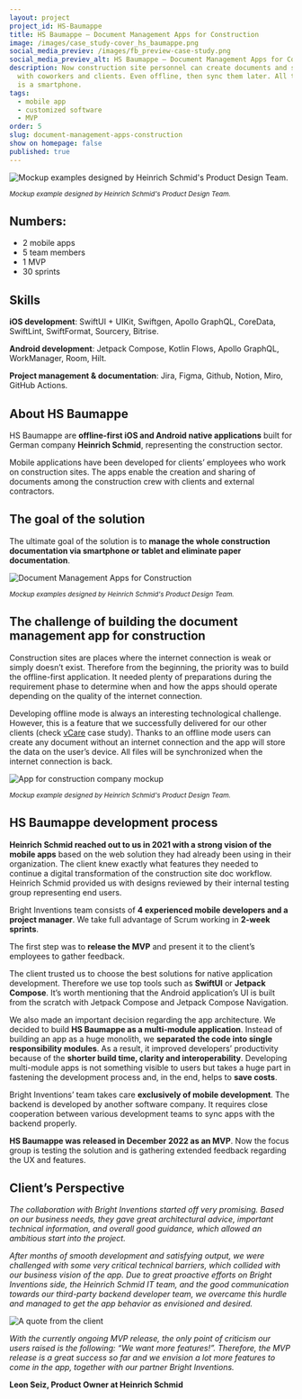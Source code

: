 ```yaml
---
layout: project
project_id: HS-Baumappe
title: HS Baumappe – Document Management Apps for Construction
image: /images/case_study-cover_hs_baumappe.png
social_media_previev: /images/fb_preview-case-study.png
social_media_previev_alt: HS Baumappe – Document Management Apps for Construction
description: Now construction site personnel can create documents and share them
  with coworkers and clients. Even offline, then sync them later. All they need
  is a smartphone.
tags:
  - mobile app
  - customized software
  - MVP
order: 5
slug: document-management-apps-construction
show on homepage: false
published: true
---
```

<div class="image"><img src="/images/app_baumappe_mockups.png" alt="Mockup examples designed by Heinrich Schmid's Product Design Team." title="Mockup examples designed by Heinrich Schmid's Product Design Team."  /> </div>

<sub>*Mockup example designed by Heinrich Schmid's Product Design Team.*</sub>

## **Numbers:**

* 2 mobile apps
* 5 team members
* 1 MVP
* 30 sprints

## Skills

**iOS development**: SwiftUI + UIKit, Swiftgen, Apollo GraphQL, CoreData, SwiftLint, SwiftFormat, Sourcery, Bitrise.

**Android development**: Jetpack Compose, Kotlin Flows, Apollo GraphQL, WorkManager, Room, Hilt.

**Project management & documentation**: Jira, Figma, Github, Notion, Miro, GitHub Actions. 

## About HS Baumappe

HS Baumappe are **offline-first iOS and Android native applications** built for German company **Heinrich Schmid**, representing the construction sector. 

Mobile applications have been developed for clients’ employees who work on construction sites. The apps enable the creation and sharing of documents among the construction crew with clients and external contractors.

## The goal of the solution

The ultimate goal of the solution is to **manage the whole construction documentation via smartphone or tablet and eliminate paper documentation**.

<div class="image"><img src="/images/app_mockups_dodocumenttion_management_apps.png" alt="Document Management Apps for Construction" title="Mockup examples designed by Heinrich Schmid's Product Design Team."  /> </div>

<sub>*Mockup examples designed by Heinrich Schmid's Product Design Team.*</sub>

## The challenge of building the document management app for construction

Construction sites are places where the internet connection is weak or simply doesn’t exist. Therefore from the beginning, the priority was to build the offline-first application. It needed plenty of preparations during the requirement phase to determine when and how the apps should operate depending on the quality of the internet connection.

Developing offline mode is always an interesting technological challenge. However, this is a feature that we successfully delivered for our other clients (check [vCare](/projects/vCare) case study). Thanks to an offline mode users can create any document without an internet connection and the app will store the data on the user’s device. All files will be synchronized when the internet connection is back.

<div class="image"><img src="/images/hs_baumappe_case_study_mockup.png" alt="App for construction company mockup" title="Mockup examples designed by Heinrich Schmid's Product Design Team."  /> </div>

<sub>*Mockup example designed by Heinrich Schmid's Product Design Team.*</sub>

## HS Baumappe development process

**Heinrich Schmid reached out to us in 2021 with a strong vision of the mobile apps** based on the web solution they had already been using in their organization. The client knew exactly what features they needed to continue a digital transformation of the construction site doc workflow. Heinrich Schmid provided us with designs reviewed by their internal testing group representing end users.

Bright Inventions team consists of **4 experienced mobile developers and a project manager**. We take full advantage of Scrum working in **2-week sprints**.

The first step was to **release the MVP** and present it to the client’s employees to gather feedback.

The client trusted us to choose the best solutions for native application development. Therefore we use top tools such as **SwiftUI** or **Jetpack Compose**. It’s worth mentioning that the Android application’s UI is built from the scratch with Jetpack Compose and Jetpack Compose Navigation.

We also made an important decision regarding the app architecture. We decided to build **HS Baumappe as a multi-module application**. Instead of building an app as a huge monolith, we **separated the code into single responsibility modules**. As a result, it improved developers’ productivity because of the **shorter build time, clarity and interoperability**. Developing multi-module apps is not something visible to users but takes a huge part in fastening the development process and, in the end, helps to **save costs**.

Bright Inventions’ team takes care **exclusively of mobile development**. The backend is developed by another software company. It requires close cooperation between various development teams to sync apps with the backend properly.

**HS Baumappe was released in December 2022 as an MVP**. Now the focus group is testing the solution and is gathering extended feedback regarding the UX and features.

## Client’s Perspective

*The collaboration with Bright Inventions started off very promising. Based on our business needs, they gave great architectural advice, important technical information, and overall good guidance, which allowed an ambitious start into the project.*

*After months of smooth development and satisfying output, we were challenged with some very critical technical barriers, which collided with our business vision of the app. Due to great proactive efforts on Bright Inventions side, the Heinrich Schmid IT team, and the good communication towards our third-party backend developer team, we overcame this hurdle and managed to get the app behavior as envisioned and desired.* 

<div class="image"><img src="/images/case_study_client_quote.png" alt="A quote from the client" title="Client's perspective"  /> </div>

*With the currently ongoing MVP release, the only point of criticism our users raised is the following: “We want more features!”. Therefore, the MVP release is a great success so far and we envision a lot more features to come in the app, together with our partner Bright Inventions.*

**Leon Seiz, Product Owner at Heinrich Schmid**